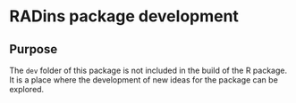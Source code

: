 
<!-- README.md is generated from README.Rmd. Please edit that file -->

# RADins package development

## Purpose

The `dev` folder of this package is not included in the build of the R
package. It is a place where the development of new ideas for the
package can be explored.
